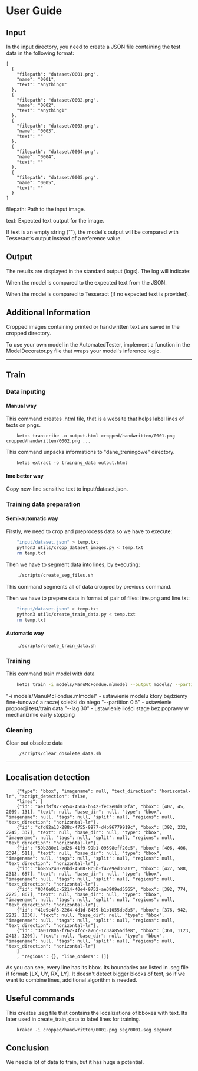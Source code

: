 # User Guide

## Input

In the input directory, you need to create a JSON file containing the test data in the following format:

```
[
  {
    "filepath": "dataset/0001.png",
    "name": "0001",
    "text": "anything1"
  },
  {
    "filepath": "dataset/0002.png",
    "name": "0002",
    "text": "anything1"
  },
  {
    "filepath": "dataset/0003.png",
    "name": "0003",
    "text": ""
  },
  {
    "filepath": "dataset/0004.png",
    "name": "0004",
    "text": ""
  },
  {
    "filepath": "dataset/0005.png",
    "name": "0005",
    "text": ""
  }
]
```

filepath: Path to the input image.

text: Expected text output for the image.

If text is an empty string (""), the model's output will be compared with Tesseract’s output instead of a reference value.

## Output

The results are displayed in the standard output (logs). The log will indicate:

When the model is compared to the expected text from the JSON.

When the model is compared to Tesseract (if no expected text is provided).

## Additional Information

Cropped images containing printed or handwritten text are saved in the cropped directory.

To use your own model in the AutomatedTester, implement a function in the ModelDecorator.py file that wraps your model's inference logic.

---

## Train

### Data inputing

#### Manual way

This command creates .html file, that is a website that helps label lines of texts on pngs.

```
    ketos transcribe -o output.html cropped/handwritten/0001.png cropped/handwritten/0002.png ...
```

This command unpacks informations to "dane_treningowe" directory.

```
    ketos extract -o training_data output.html
```

#### Imo better way

Copy new-line sensitive text to input/dataset.json.

### Training data preparation

#### Semi-automatic way

Firstly, we need to crop and preprocess data so we have to execute:

```bash
    "input/dataset.json" > temp.txt
    python3 utils/cropp_dataset_images.py < temp.txt
    rm temp.txt
```

Then we have to segment data into lines, by executing:

```bash
    ./scripts/create_seg_files.sh
```

This command segments all of data cropped by previous command.

Then we have to prepere data in format of pair of files: line.png and line.txt:

```bash
    "input/dataset.json" > temp.txt
    python3 utils/create_train_data.py < temp.txt
    rm temp.txt
```

#### Automatic way

```bash
    ./scripts/create_train_data.sh
```

### Training

This command train model with data

```bash
    ketos train -i models/ManuMcFondue.mlmodel --output models/ --partition 0.5 --lag 30 training_data/*.png
```

"-i models/ManuMcFondue.mlmodel" - ustawienie modelu który będziemy fine-tunować a raczej ścieżki do niego
"--partition 0.5" - ustawienie proporcji test/train data
"--lag 30" - ustawienie ilości stage bez poprawy w mechaniźmie early stopping

### Cleaning

Clear out obsolete data

```bash
    ./scripts/clear_obsolete_data.sh
``` 

---

## Localisation detection

```
    {"type": "bbox", "imagename": null, "text_direction": "horizontal-lr", "script_detection": false,
    "lines": [
    {"id": "ae1f8f87-5854-450a-b542-fec2e0d038fa", "bbox": [407, 45, 2069, 131], "text": null, "base_dir": null, "type": "bbox", "imagename": null, "tags": null, "split": null, "regions": null, "text_direction": "horizontal-lr"},
    {"id": "cfd82a13-288c-4755-9977-d4b96779919c", "bbox": [392, 232, 2245, 337], "text": null, "base_dir": null, "type": "bbox", "imagename": null, "tags": null, "split": null, "regions": null, "text_direction": "horizontal-lr"},
    {"id": "59b280e1-bd26-41f9-99b1-09598eff20c5", "bbox": [406, 406, 2394, 511], "text": null, "base_dir": null, "type": "bbox", "imagename": null, "tags": null, "split": null, "regions": null, "text_direction": "horizontal-lr"},
    {"id": "bb855240-20bd-4508-8c5b-f47e9ed36a17", "bbox": [427, 588, 2313, 657], "text": null, "base_dir": null, "type": "bbox", "imagename": null, "tags": null, "split": null, "regions": null, "text_direction": "horizontal-lr"},
    {"id": "0340e01c-5214-40e4-9752-ae3909ed5565", "bbox": [392, 774, 2225, 867], "text": null, "base_dir": null, "type": "bbox", "imagename": null, "tags": null, "split": null, "regions": null, "text_direction": "horizontal-lr"},
    {"id": "41e9c4f3-2264-4d1d-8459-b1b1055db8b5", "bbox": [376, 942, 2232, 1030], "text": null, "base_dir": null, "type": "bbox", "imagename": null, "tags": null, "split": null, "regions": null, "text_direction": "horizontal-lr"},
    {"id": "3a01780a-f762-4fcc-a76c-1c3aa856dfe8", "bbox": [360, 1123, 2413, 1209], "text": null, "base_dir": null, "type": "bbox", "imagename": null, "tags": null, "split": null, "regions": null, "text_direction": "horizontal-lr"}
    ]
    , "regions": {}, "line_orders": []}
```

As you can see, every line has its bbox. Its boundaries are listed in .seg file if format: [LX, UY, RX, LY]. It doesn't detect bigger blocks of text, so if we want to combine lines, additional algorithm is needed.

## Useful commands

This creates .seg file that contains the localizations of bboxes with text. Its later used in create_train_data to label lines for training.

```
    kraken -i cropped/handwritten/0001.png seg/0001.seg segment
```

## Conclusion

We need a lot of data to train, but it has huge a potential.